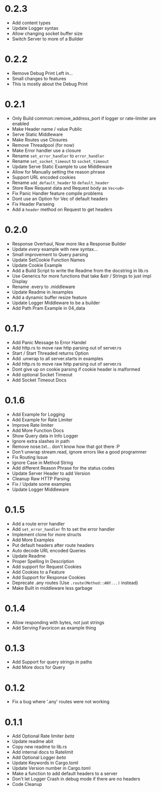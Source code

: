 # 0.2.3
- Add content types
- Update Logger syntax
- Allow changing socket buffer size
- Switch Server to more of a Builder

# 0.2.2
- Remove Debug Print Left in...
- Small changes to features
- This is mostly about the Debug Print

# 0.2.1
- Only Build common::remove_address_port if logger or rate-limiter are enabled
- Make Header name / value Public
- Serve Static Middleware
- Make Routes use Closures
- Remove Threadpool (for now)
- Make Error handler use a closure
- Rename `set_error_handler` to `error_handler`
- Rename `set_socket_timeout` to `socket_timeout`
- Update Serve Static Example to use Middleware
- Allow for Manually setting the reason phrase
- Support URL encoded cookies
- Rename `add_default_header` to `default_header`
- Store Raw Request data and Request body as `Vec<u8>`
- Fix Panic Handler feature compile problems
- Dont use an Option for Vec of default headers
- Fix Header Parseing
- Add a `header` method on Request to get headers

# 0.2.0
- Response Overhaul, Now more like a Response Builder
- Update *every* example with new syntax...
- Small improvement to Query parsing
- Update SetCookie Function Names
- Update Cookie Example
- Add a Build Script to write the Readme from the docstring in lib.rs
- Use Generics for more functions that take &str / Strings to just impl Display
- Rename .every to .middleware
- Update Readme in /examples
- Add a dynamic buffer resize feature
- Update Logger Middleware to be a builder
- Add Path Pram Example in 04_data

# 0.1.7
- Add Panic Message to Error Handel
- Add http.rs to move raw http parsing out of server.rs
- Start / Start Threaded returns Option
- Add .unwrap to all server.starts in examples
- Add http.rs to move raw http parsing out of server.rs
- Dont give up on cookie parsing if cookie header is malformed
- Add optional Socket Timeout
- Add Socket Timeout Docs

# 0.1.6
- Add Example for Logging
- Add Example for Rate Limiter
- Improve Rate limiter
- Add More Function Docs
- Show Query data in Info Logger
- Ignore extra slashes in path
- Remove nose.txt... don't know how that got there :P
- Don't unwrap stream.read, ignore errors like a good programmer
- Fix Routing Issue
- Ignore Case in Method String
- Add different Reason Phrase for the status codes
- Update Server Header to add Version
- Cleanup Raw HTTP Parsing
- Fix / Update some examples
- Update Logger Middleware

# 0.1.5
- Add a route error handler
- Add `set_error_handler` fn to set the error handler
- Implement clone for more structs
- Add More Examples
- Put default headers after route headers
- Auto decode URL encoded Queries
- Update Readme
- Proper Spelling In Description
- Add support for Request Cookies
- Add Cookies to a Feature
- Add Support for Response Cookies
- Deprecate .any routes (Use `.route(Method::ANY...)` instead)
- Make Built in middleware less garbage


# 0.1.4
- Allow responding with bytes, not just strings
- Add Serving Favoricon as example thing

# 0.1.3
- Add Support for query strings in paths
- Add More docs for Query

# 0.1.2
- Fix a bug where '.any' routes were not working

# 0.1.1
- Add Optional Rate limiter *beta*
- Update readme abit
- Copy new readme to lib.rs
- Add internal docs to Ratelimit
- Add Optional Logger *beta*
- Update Keywords in Cargo.toml
- Update Version number in Cargo.toml
- Make a function to add default headers to a server
- Don't let Logger Crash in debug mode if there are no headers
- Code Cleanup
